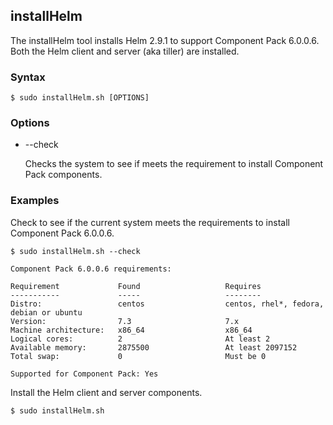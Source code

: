 ## installHelm

The installHelm tool installs Helm 2.9.1 to support Component Pack 6.0.0.6. Both the Helm client and server (aka tiller) are
installed.

### Syntax

```Shell
$ sudo installHelm.sh [OPTIONS]
```

### Options

* --check

    Checks the system to see if meets the requirement to install Component Pack components.

### Examples

Check to see if the current system meets the requirements to install Component Pack 6.0.0.6.

```Shell
$ sudo installHelm.sh --check

Component Pack 6.0.0.6 requirements:

Requirement             Found                   Requires
-----------             -----                   --------
Distro:                 centos                  centos, rhel*, fedora, debian or ubuntu
Version:                7.3                     7.x
Machine architecture:   x86_64                  x86_64
Logical cores:          2                       At least 2
Available memory:       2875500                 At least 2097152
Total swap:             0                       Must be 0

Supported for Component Pack: Yes
```

Install the Helm client and server components.

```Shell
$ sudo installHelm.sh
```